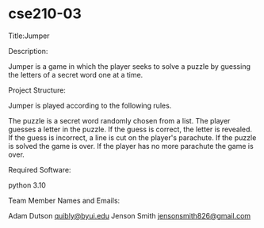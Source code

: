 # cse210-03

Title:Jumper

Description:

Jumper is a game in which the player seeks to solve a puzzle by guessing the letters of a secret word one at a time.

Project Structure:

Jumper is played according to the following rules.

The puzzle is a secret word randomly chosen from a list.
The player guesses a letter in the puzzle.
If the guess is correct, the letter is revealed.
If the guess is incorrect, a line is cut on the player's parachute.
If the puzzle is solved the game is over.
If the player has no more parachute the game is over.

Required Software:

python 3.10

Team Member Names and Emails:

Adam Dutson quibly@byui.edu
Jenson Smith jensonsmith826@gmail.com
